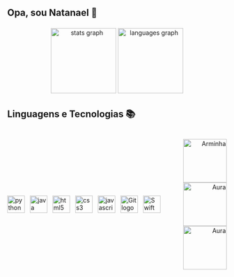 ## Opa, sou Natanael 👻

###

<div align="center">
  <img src="https://github-readme-stats.vercel.app/api?username=natanaelpc&hide_title=false&hide_rank=false&show_icons=true&include_all_commits=true&count_private=true&disable_animations=false&theme=tokyonight&locale=en&hide_border=false&order=1" height="150" alt="stats graph"  />
  <img src="https://github-readme-stats.vercel.app/api/top-langs?username=natanaelpc&locale=en&hide_title=false&layout=compact&card_width=320&langs_count=5&theme=tokyonight&hide_border=false&order=2" height="150" alt="languages graph"  />
</div>

###

<h2 align="left">Linguagens e Tecnologias 📚</h2>

###
###
<div style="display: flex; align-items: center; justify-content: space-between; width: 100%;">
  <!-- Linguagens -->
  <div style="display: flex; align-items: center; gap: 12px;">
    <img src="https://cdn.jsdelivr.net/gh/devicons/devicon/icons/python/python-original.svg" height="40" alt="python logo" />
    <img src="https://cdn.jsdelivr.net/gh/devicons/devicon/icons/java/java-original.svg" height="40" alt="java logo" />
    <img src="https://cdn.jsdelivr.net/gh/devicons/devicon/icons/html5/html5-original.svg" height="40" alt="html5 logo" />
    <img src="https://cdn.jsdelivr.net/gh/devicons/devicon/icons/css3/css3-original.svg" height="40" alt="css3 logo" />
    <img src="https://cdn.jsdelivr.net/gh/devicons/devicon/icons/javascript/javascript-original.svg" height="40" alt="javascript logo" />
    <img src="https://cdn.jsdelivr.net/gh/devicons/devicon@latest/icons/git/git-original.svg" height="40" alt="Git logo" />
    <img src="https://cdn.jsdelivr.net/gh/devicons/devicon@latest/icons/swift/swift-original.svg" height="40" alt="Swift logo" />
          
  </div>

<p align="right">
  <img src="https://github.com/user-attachments/assets/6f96cd0e-a18c-4a99-9253-bc83e7173a9b" alt="Arminha" width="100" />
  <img src="https://github.com/user-attachments/assets/f777dc24-3d62-442d-b68c-ef588a736dbb" alt="Aura" width="100" />
  <img src="https://github.com/user-attachments/assets/db9e32f3-5c8f-468d-a896-8cf573802991" alt="Aura" width="100" />
</p>


</div>

</div>

###


###

###

<div align="left">

</div>




